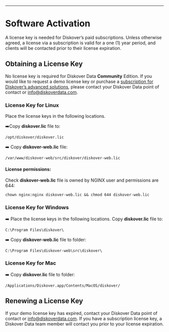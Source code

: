 ___
# <a id=“activation”></a>Software Activation

A license key is needed for Diskover’s paid subscriptions. Unless otherwise agreed, a license via a subscription is valid for a one (1) year period, and clients will be contacted prior to their license expiration.

## Obtaining a License Key

No license key is required for Diskover Data **Community** Edition. If you would like to request a demo license key or purchase a [subscription for Diskover’s advanced solutions](https://www.diskoverdata.com/solutions/), please contact your Diskover Data point of contact or <a href=“mailto:info@diskoverdata.com”>info@diskoverdata.com</a>.

### License Key for Linux

Place the license keys in the following locations. 

➡️Copy **diskover.lic** file to:
```
/opt/diskover/diskover.lic
```

➡️ Copy **diskover-web.lic** file:
```
/var/www/diskover-web/src/diskover/diskover-web.lic
```
#### License permissions:

Check **diskover-web.lic** file is owned by NGINX user and permissions are 644:
```
chown nginx:nginx diskover-web.lic && chmod 644 diskover-web.lic
```

### License Key for Windows

➡️ Place the license keys in the following locations. Copy **diskover.lic** file to:
```
C:\Program Files\diskover\
```

➡️ Copy **diskover-web.lic** file to folder:
```
C:\Program Files\diskover-web\src\diskover\
```
### License Key for Mac

➡️ Copy **diskover.lic** file to folder:
```
/Applications/Diskover.app/Contents/MacOS/diskover/
```

## Renewing a License Key

If your demo license key has expired, contact your Diskover Data point of contact or <a href=“mailto:info@diskoverdata.com”>info@diskoverdata.com</a>. If you have a subscription license key, a Diskover Data team member will contact you prior to your license expiration.
